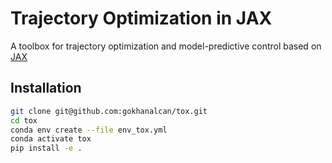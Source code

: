 # Trajectory Optimization in JAX 

A toolbox for trajectory optimization and model-predictive control based on [JAX](https://github.com/google/jax)


## Installation

```bash
git clone git@github.com:gokhanalcan/tox.git
cd tox
conda env create --file env_tox.yml
conda activate tox
pip install -e .
```
